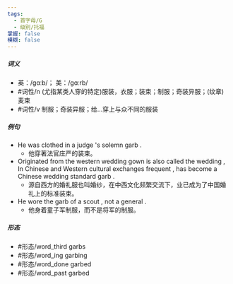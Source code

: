```yaml
---
tags:
  - 首字母/G
  - 级别/托福
掌握: false
模糊: false
---
```

##### 词义
- 英：/ɡɑːb/； 美：/ɡɑːrb/
- #词性/n  (尤指某类人穿的特定)服装，衣服；装束；制服；奇装异服；(纹章) 麦束
- #词性/v  制服；奇装异服；给…穿上与众不同的服装
##### 例句
- He was clothed in a judge 's solemn garb .
	- 他穿著法官庄严的装束。
- Originated from the western wedding gown is also called the wedding , In Chinese and Western cultural exchanges frequent , has become a Chinese wedding standard garb .
	- 源自西方的婚礼服也叫婚纱，在中西文化频繁交流下，业已成为了中国婚礼上的标准装束。
- He wore the garb of a scout , not a general .
	- 他身着童子军制服，而不是将军的制服。
##### 形态
- #形态/word_third garbs
- #形态/word_ing garbing
- #形态/word_done garbed
- #形态/word_past garbed
